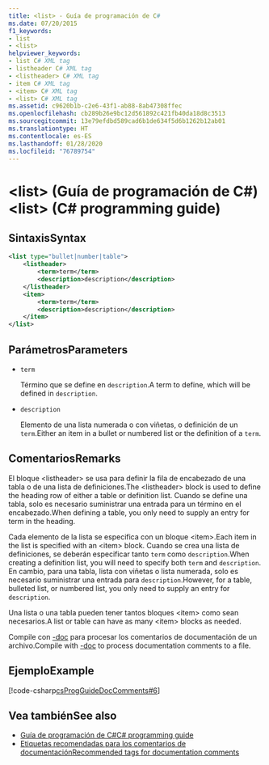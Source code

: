 ```yaml
---
title: <list> - Guía de programación de C#
ms.date: 07/20/2015
f1_keywords:
- list
- <list>
helpviewer_keywords:
- list C# XML tag
- listheader C# XML tag
- <listheader> C# XML tag
- item C# XML tag
- <item> C# XML tag
- <list> C# XML tag
ms.assetid: c9620b1b-c2e6-43f1-ab88-8ab47308ffec
ms.openlocfilehash: cb289b26e9bc12d561892c421fb40da18d8c3513
ms.sourcegitcommit: 13e79efdbd589cad6b1de634f5d6b1262b12ab01
ms.translationtype: HT
ms.contentlocale: es-ES
ms.lasthandoff: 01/28/2020
ms.locfileid: "76789754"
---
```

# <a name="list-c-programming-guide"></a><span data-ttu-id="12358-102">\<list> (Guía de programación de C#)</span><span class="sxs-lookup"><span data-stu-id="12358-102">\<list> (C# programming guide)</span></span>

## <a name="syntax"></a><span data-ttu-id="12358-103">Sintaxis</span><span class="sxs-lookup"><span data-stu-id="12358-103">Syntax</span></span>

```xml
<list type="bullet|number|table">
    <listheader>
        <term>term</term>
        <description>description</description>
    </listheader>
    <item>
        <term>term</term>
        <description>description</description>
    </item>
</list>
```

## <a name="parameters"></a><span data-ttu-id="12358-104">Parámetros</span><span class="sxs-lookup"><span data-stu-id="12358-104">Parameters</span></span>

- `term`

  <span data-ttu-id="12358-105">Término que se define en `description`.</span><span class="sxs-lookup"><span data-stu-id="12358-105">A term to define, which will be defined in `description`.</span></span>

- `description`

  <span data-ttu-id="12358-106">Elemento de una lista numerada o con viñetas, o definición de un `term`.</span><span class="sxs-lookup"><span data-stu-id="12358-106">Either an item in a bullet or numbered list or the definition of a `term`.</span></span>
  
## <a name="remarks"></a><span data-ttu-id="12358-107">Comentarios</span><span class="sxs-lookup"><span data-stu-id="12358-107">Remarks</span></span>

<span data-ttu-id="12358-108">El bloque \<listheader> se usa para definir la fila de encabezado de una tabla o de una lista de definiciones.</span><span class="sxs-lookup"><span data-stu-id="12358-108">The \<listheader> block is used to define the heading row of either a table or definition list.</span></span> <span data-ttu-id="12358-109">Cuando se define una tabla, solo es necesario suministrar una entrada para un término en el encabezado.</span><span class="sxs-lookup"><span data-stu-id="12358-109">When defining a table, you only need to supply an entry for term in the heading.</span></span>

<span data-ttu-id="12358-110">Cada elemento de la lista se especifica con un bloque \<item>.</span><span class="sxs-lookup"><span data-stu-id="12358-110">Each item in the list is specified with an \<item> block.</span></span> <span data-ttu-id="12358-111">Cuando se crea una lista de definiciones, se deberán especificar tanto `term` como `description`.</span><span class="sxs-lookup"><span data-stu-id="12358-111">When creating a definition list, you will need to specify both `term` and `description`.</span></span> <span data-ttu-id="12358-112">En cambio, para una tabla, lista con viñetas o lista numerada, solo es necesario suministrar una entrada para `description`.</span><span class="sxs-lookup"><span data-stu-id="12358-112">However, for a table, bulleted list, or numbered list, you only need to supply an entry for `description`.</span></span>

<span data-ttu-id="12358-113">Una lista o una tabla pueden tener tantos bloques \<item> como sean necesarios.</span><span class="sxs-lookup"><span data-stu-id="12358-113">A list or table can have as many \<item> blocks as needed.</span></span>

<span data-ttu-id="12358-114">Compile con [-doc](../../language-reference/compiler-options/doc-compiler-option.md) para procesar los comentarios de documentación de un archivo.</span><span class="sxs-lookup"><span data-stu-id="12358-114">Compile with [-doc](../../language-reference/compiler-options/doc-compiler-option.md) to process documentation comments to a file.</span></span>

## <a name="example"></a><span data-ttu-id="12358-115">Ejemplo</span><span class="sxs-lookup"><span data-stu-id="12358-115">Example</span></span>

[!code-csharp[csProgGuideDocComments#6](~/samples/snippets/csharp/VS_Snippets_VBCSharp/csProgGuideDocComments/CS/DocComments.cs#6)]

## <a name="see-also"></a><span data-ttu-id="12358-116">Vea también</span><span class="sxs-lookup"><span data-stu-id="12358-116">See also</span></span>

- [<span data-ttu-id="12358-117">Guía de programación de C#</span><span class="sxs-lookup"><span data-stu-id="12358-117">C# programming guide</span></span>](../index.md)
- [<span data-ttu-id="12358-118">Etiquetas recomendadas para los comentarios de documentación</span><span class="sxs-lookup"><span data-stu-id="12358-118">Recommended tags for documentation comments</span></span>](./recommended-tags-for-documentation-comments.md)
